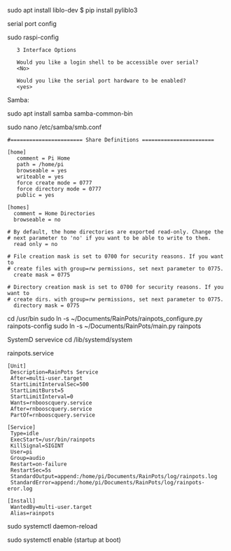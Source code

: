 sudo apt install liblo-dev
$ pip install pyliblo3

serial port config

sudo raspi-config
 ```
	3 Interface Options

	Would you like a login shell to be accessible over serial?   
	<No>

	Would you like the serial port hardware to be enabled?
	<yes>

 ```


Samba:

sudo apt install samba samba-common-bin


sudo nano /etc/samba/smb.conf


 ```
#======================= Share Definitions =======================

[home]
    comment = Pi Home
    path = /home/pi
    browseable = yes
    writeable = yes
    force create mode = 0777
    force directory mode = 0777
    public = yes

[homes]
   comment = Home Directories
   browseable = no

# By default, the home directories are exported read-only. Change the
# next parameter to 'no' if you want to be able to write to them.
   read only = no 

 # File creation mask is set to 0700 for security reasons. If you want to
# create files with group=rw permissions, set next parameter to 0775.
   create mask = 0775

# Directory creation mask is set to 0700 for security reasons. If you want to
# create dirs. with group=rw permissions, set next parameter to 0775.
   directory mask = 0775

 ```

cd /usr/bin
sudo ln -s ~/Documents/RainPots/rainpots_configure.py rainpots-config
sudo ln -s ~/Documents/RainPots/main.py rainpots


SystemD servevice
cd /lib/systemd/system

rainpots.service
 ```
[Unit]
  Description=RainPots Service
  After=multi-user.target
  StartLimitIntervalSec=500
  StartLimitBurst=5
  StartLimitInterval=0
  Wants=rnbooscquery.service
  After=rnbooscquery.service
  PartOf=rnbooscquery.service

[Service]
  Type=idle
  ExecStart=/usr/bin/rainpots
  KillSignal=SIGINT
  User=pi
  Group=audio
  Restart=on-failure
  RestartSec=5s
  StandardOutput=append:/home/pi/Documents/RainPots/log/rainpots.log
  StandardError=append:/home/pi/Documents/RainPots/log/rainpots-eror.log

[Install]
  WantedBy=multi-user.target
  Alias=rainpots

 ```
sudo systemctl daemon-reload

 sudo systemctl enable (startup at boot)
 
